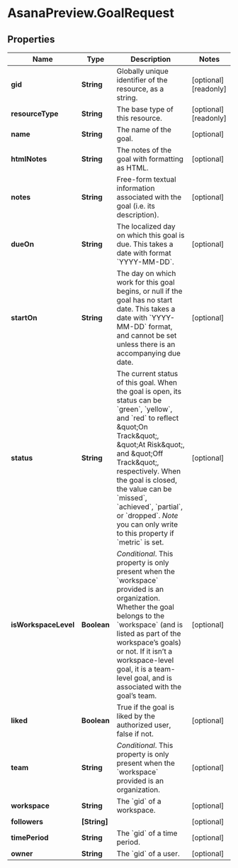 # AsanaPreview.GoalRequest

## Properties

Name | Type | Description | Notes
------------ | ------------- | ------------- | -------------
**gid** | **String** | Globally unique identifier of the resource, as a string. | [optional] [readonly] 
**resourceType** | **String** | The base type of this resource. | [optional] [readonly] 
**name** | **String** | The name of the goal. | [optional] 
**htmlNotes** | **String** | The notes of the goal with formatting as HTML. | [optional] 
**notes** | **String** | Free-form textual information associated with the goal (i.e. its description). | [optional] 
**dueOn** | **String** | The localized day on which this goal is due. This takes a date with format &#x60;YYYY-MM-DD&#x60;. | [optional] 
**startOn** | **String** | The day on which work for this goal begins, or null if the goal has no start date. This takes a date with &#x60;YYYY-MM-DD&#x60; format, and cannot be set unless there is an accompanying due date. | [optional] 
**status** | **String** | The current status of this goal. When the goal is open, its status can be &#x60;green&#x60;, &#x60;yellow&#x60;, and &#x60;red&#x60; to reflect \&quot;On Track\&quot;, \&quot;At Risk\&quot;, and \&quot;Off Track\&quot;, respectively. When the goal is closed, the value can be &#x60;missed&#x60;, &#x60;achieved&#x60;, &#x60;partial&#x60;, or &#x60;dropped&#x60;. *Note* you can only write to this property if &#x60;metric&#x60; is set. | [optional] 
**isWorkspaceLevel** | **Boolean** | *Conditional*. This property is only present when the &#x60;workspace&#x60; provided is an organization. Whether the goal belongs to the &#x60;workspace&#x60; (and is listed as part of the workspace’s goals) or not. If it isn’t a workspace-level goal, it is a team-level goal, and is associated with the goal’s team. | [optional] 
**liked** | **Boolean** | True if the goal is liked by the authorized user, false if not. | [optional] 
**team** | **String** | *Conditional*. This property is only present when the &#x60;workspace&#x60; provided is an organization. | [optional] 
**workspace** | **String** | The &#x60;gid&#x60; of a workspace. | [optional] 
**followers** | **[String]** |  | [optional] 
**timePeriod** | **String** | The &#x60;gid&#x60; of a time period. | [optional] 
**owner** | **String** | The &#x60;gid&#x60; of a user. | [optional] 


